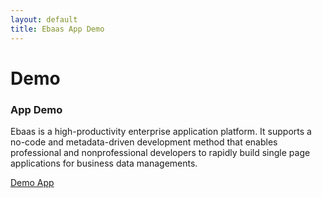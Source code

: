 ```yaml
---
layout: default
title: Ebaas App Demo
---
```


<div id="contact">
  <h1 class="pageTitle">Demo</h1>
  
  <h3>App Demo</h3>
	<p>Ebaas is a high-productivity enterprise application platform. It supports a no-code and metadata-driven development method that enables professional and nonprofessional developers to rapidly build single page applications for business data managements.</p> 	
	<p>
	<a target="_blank" href="http://ec2-54-91-101-44.compute-1.amazonaws.com:8080/#/login" class="next button__outline">Demo App</a>
	</p>
  <p>
  <img src="{{'/assets/img/2017-06-01-Fig2.png' | prepend: site.baseurl }}" alt="">
  </p>
</div>
